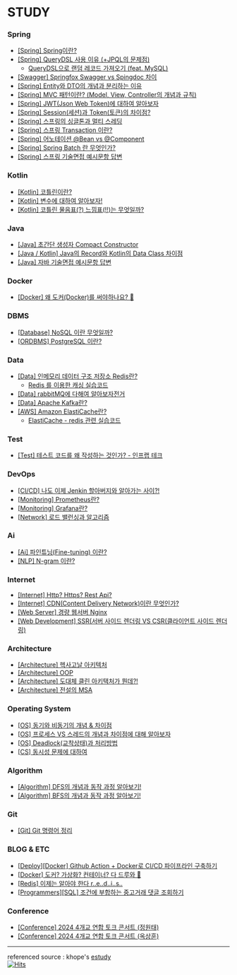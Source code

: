 # STUDY

### Spring
- [[Spring] Spring이란?](https://github.com/miraexhoi/study/blob/main/Back-End/Spring/spring.md)
- [[Spring] QueryDSL 사용 이유 (+JPQL의 문제점)](https://github.com/miraexhoi/study/blob/main/Back-End/Spring/querydsl.md)  
  - [QueryDSL으로 랜덤 레코드 가져오기 (feat. MySQL)](https://miraexhoi.tistory.com/3)
- [[Swagger] Springfox Swagger vs Spingdoc 차이](https://github.com/miraexhoi/study/blob/main/Back-End/Spring/swagger.md)
- [[Spring] Entity와 DTO의 개념과 분리하는 이유](https://github.com/miraexhoi/study/blob/main/Back-End/Spring/entityvsdto.md)
- [[Spring] MVC 패턴이란? (Model, View, Controller의 개념과 규칙)](https://github.com/miraexhoi/study/blob/main/Back-End/Spring/mvc.md)
- [[Spring] JWT(Json Web Token)에 대하여 알아보자](https://github.com/miraexhoi/study/blob/main/Back-End/Spring/jwt.md)
- [[Spring] Session(세션)과 Token(토큰)의 차이점?](https://github.com/miraexhoi/study/tree/master/Back-End/Spring/Security)
- [[Spring] 스프링의 싱글톤과 멀티 스레딩](https://github.com/miraexhoi/study/blob/master/Back-End/Spring/singletonevsmultithread.md)
- [[Spring] 스프링 Transaction 이란?](https://github.com/miraexhoi/study/blob/master/Back-End/Spring/transaction.md)
- [[Spring] 어노테이션 @Bean vs @Component](https://github.com/miraexhoi/study/blob/master/Back-End/Spring/beanvscomponent.md)
- [[Spring] Spring Batch 란 무엇인가?](https://github.com/miraexhoi/study/blob/master/Back-End/Spring/springbatch.md)
- [[Spring] 스프링 기술면접 예시문항 답변](https://github.com/miraexhoi/study/blob/master/Back-End/Spring/interview.md)

### Kotlin
- [[Kotlin] 코틀린이란?](https://github.com/miraexhoi/study/blob/master/Back-End/Kotlin/kotlin.md)
- [[Kotlin] 변수에 대하여 알아보자!](https://github.com/miraexhoi/study/blob/master/Back-End/Kotlin/variable.md)
- [[Kotlin] 코틀린 물음표(?) 느낌표(!!)는 무엇일까?](https://github.com/miraexhoi/study/blob/master/Back-End/Kotlin/null.md)

### Java
- [[Java] 초간단 생성자 Compact Constructor](https://github.com/miraexhoi/study/blob/master/Back-End/Java/compactconstructor.md)
- [[Java / Kotlin] Java의 Record와 Kotlin의 Data Class 차이점](https://github.com/miraexhoi/study/blob/master/Back-End/Java/recordvsdataclass.md)
- [[Java] 자바 기술면접 예시문항 답변](https://github.com/miraexhoi/study/blob/master/Back-End/Java/interview.md)

### Docker
- [[Docker] 왜 도커(Docker)를 써야하나요? 🤔](https://github.com/miraexhoi/study/blob/master/DevOps/Docker/whydocker.md)

### DBMS
- [[Database] NoSQL 이란 무엇일까?](https://github.com/miraexhoi/study/blob/master/Back-End/DBMS/nosql.md)
- [[ORDBMS] PostgreSQL 이란?](https://github.com/miraexhoi/study/blob/master/Back-End/DBMS/postgresql.md)

### Data 
- [[Data] 인메모리 데이터 구조 저장소 Redis란?](https://github.com/miraexhoi/study/blob/master/Back-End/Data/redis.md)
  - [Redis 를 이용한 캐싱 실습코드](https://github.com/miraexhoi/redis-caching-practice)
- [[Data] rabbitMQ에 다해여 알아보자전거](https://github.com/miraexhoi/study/blob/master/Back-End/Data/rabbitmq.md)
- [[Data] Apache Kafka란?](https://github.com/miraexhoi/study/blob/master/Back-End/Data/kafka.md)
- [[AWS] Amazon ElastiCache란?](https://github.com/miraexhoi/study/blob/master/Back-End/Data/elasticache.md)
  - [ElastiCache - redis 관련 실습코드](https://github.com/miraexhoi/elasticache-asynchronous-messaging)
 
### Test
- [[Test] 테스트 코드를 왜 작성하는 것인가? - 인프랩 테크](https://github.com/miraexhoi/study/blob/master/Back-End/test/testcode.md)

### DevOps
- [[CI/CD] 나도 이제 Jenkin 할아버지와 알아가는 사이?!](https://github.com/miraexhoi/study/blob/master/DevOps/CICD/jenkins.md)
- [[Monitoring] Prometheus란?](https://github.com/miraexhoi/study/blob/master/DevOps/Monitoring/Prometheus.md)
- [[Monitoring] Grafana란?](https://github.com/miraexhoi/study/blob/master/DevOps/Monitoring/grafana.md)
- [[Network] 로드 밸런싱과 알고리즘](https://github.com/miraexhoi/study/blob/master/DevOps/loadbalancing.md)

### Ai
- [[Ai] 파인튜닝(Fine-tuning) 이란?](https://github.com/miraexhoi/study/blob/master/Computer%20Science%20/Ai/OpenAi/finetuning.md)
- [[NLP] N-gram 이란?](https://github.com/miraexhoi/study/blob/master/Computer%20Science%20/Ai/OpenAi/n-gram.md)

### Internet
- [[Internet] Http? Https? Rest Api?](https://github.com/miraexhoi/study/blob/master/Internet/httphttpsrestapi.md)
- [[Internet] CDN(Content Delivery Network)이란 무엇인가?](https://github.com/miraexhoi/study/blob/master/Internet/cdn.md)
- [[Web Server] 경량 웹서버 Nginx](https://github.com/miraexhoi/study/blob/master/Internet/Web%20Server/nginx.md)
- [[Web Development] SSR(서버 사이드 렌더링 VS CSR(클라이언트 사이드 렌더링)](https://github.com/miraexhoi/study/blob/master/Internet/ssrvscsr.md)

### Architecture
- [[Architecture] 헥사고날 아키텍처](https://github.com/miraexhoi/study/blob/master/Architecture/hexagonal.md)
- [[Architecture] OOP](https://github.com/miraexhoi/study/blob/master/Architecture/oop.md)
- [[Architecture] 도대체 클린 아키택처가 뭔데?!](https://github.com/miraexhoi/study/blob/master/Architecture/clean.md)
- [[Architecture] 전설의 MSA](https://github.com/miraexhoi/study/blob/master/Architecture/msa.md)

### Operating System
- [[OS] 동기와 비동기의 개념 & 차이점](https://github.com/miraexhoi/study/blob/master/Operating%20System/synvsasyn.md)
- [[OS] 프로세스 VS 스레드의 개념과 차이점에 대해 알아보자](https://github.com/miraexhoi/study/blob/master/Operating%20System/processvsthread.md)
- [[OS] Deadlock(교착상태)과 처리방법](https://github.com/miraexhoi/study/blob/master/Operating%20System/deadlock.md)
- [[CS] 동시성 문제에 대하여](https://github.com/miraexhoi/study/blob/master/Computer%20Science%20/concurrency.md)

### Algorithm
- [[Algorithm] DFS의 개념과 동작 과정 알아보기!](https://github.com/miraexhoi/study/blob/master/Computer%20Science%20/Algorithm/dfs.md)
- [[Algorithm] BFS의 개념과 동작 과정 알아보기!](https://github.com/miraexhoi/study/blob/master/Computer%20Science%20/Algorithm/bfs.md)

### Git
- [[Git] Git 명령어 정리](https://github.com/miraexhoi/study/blob/master/Back-End/Git/git.md)

### BLOG & ETC
- [[Deploy][Docker] Github Action + Docker로 CI/CD 파이프라인 구축하기](https://velog.io/@miraexhoi/Github-Action-Docker%EB%A1%9C-CICD-%ED%8C%8C%EC%9D%B4%ED%94%84%EB%9D%BC%EC%9D%B8-%EA%B5%AC%EC%B6%95%ED%95%98%EA%B8%B0)
- [[Docker] 도커? 가상화? 컨테이너? 다 드루와 😤](https://velog.io/@miraexhoi/%EB%8F%84%EC%BB%A4-%EA%B0%80%EC%83%81%ED%99%94-%EC%BB%A8%ED%85%8C%EC%9D%B4%EB%84%88-%EB%8B%A4-%EB%93%9C%EB%A3%A8%EC%99%80)
- [[Redis] 이제는 알아야 한다 r..e..d..i..s..](https://velog.io/@miraexhoi/%EC%9D%B4%EC%A0%9C%EB%8A%94-%EC%95%8C%EC%95%84%EC%95%BC-%ED%95%9C%EB%8B%A4-r..e..d..i..s)
- [[Programmers][SQL] 조건에 부합하는 중고거래 댓글 조회하기](https://velog.io/@miraexhoi/%ED%94%84%EB%A1%9C%EA%B7%B8%EB%9E%98%EB%A8%B8%EC%8A%A4-%EC%A1%B0%EA%B1%B4%EC%97%90-%EB%B6%80%ED%95%A9%ED%95%98%EB%8A%94-%EC%A4%91%EA%B3%A0%EA%B1%B0%EB%9E%98-%EB%8C%93%EA%B8%80-%EC%A1%B0%ED%9A%8C%ED%95%98%EA%B8%B0)

### Conference
- [[Conference] 2024 4개교 연합 토크 콘서트 (정원태)](https://github.com/miraexhoi/study/blob/master/Conference/2024talkconcert-jwt.md)
- [[Conference] 2024 4개교 연합 토크 콘서트 (옥상훈)](https://github.com/miraexhoi/study/blob/master/Conference/2024talkconcert-osh.md)

---
referenced source : khope's [estudy](https://github.com/esperar/estudy)  
[![Hits](https://hits.seeyoufarm.com/api/count/incr/badge.svg?url=https://github.com/miraexhoi/study.com%2Fgjbae1212%2Fhit-counter)](https://hits.seeyoufarm.com)
